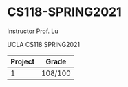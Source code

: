 # CS118-SPRING2021
Instructor Prof. Lu

UCLA CS118 SPRING2021

| Project| Grade|
|--------|------|
| 1| 108/100|
